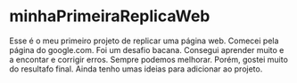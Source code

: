 # minhaPrimeiraReplicaWeb
Esse é o meu primeiro projeto de replicar uma página web. Comecei pela página do google.com. Foi um desafio bacana. Consegui aprender muito e a encontar e corrigir erros. Sempre podemos melhorar. Porém, gostei muito do resultafo final. Ainda tenho umas ideias para adicionar ao projeto.
